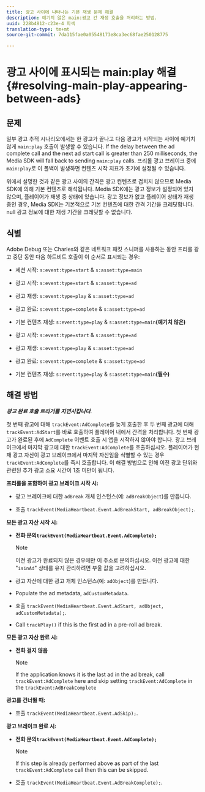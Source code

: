 ```yaml
---
title: 광고 사이에 나타나는 기본 재생 문제 해결
description: 예기치 않은 main:광고 간 재생 호출을 처리하는 방법.
uuid: 228b4812-c23e-4 파섹
translation-type: tm+mt
source-git-commit: 7da115fae0a05548173e8ca3ec68fae250128775

---
```



# 광고 사이에 표시되는 main:play 해결{#resolving-main-play-appearing-between-ads}

## 문제

일부 광고 추적 시나리오에서는 한 광고가 끝나고 다음 광고가 시작되는 사이에 예기치 않게 `main:play` 호출이 발생할 수 있습니다. If the delay between the ad complete call and the next ad start call is greater than 250 milliseconds, the Media SDK will fall back to sending `main:play` calls. 프리롤 광고 브레이크 중에`main:play`로 이 폴백이 발생하면 컨텐츠 시작 지표가 초기에 설정될 수 있습니다.

위에서 설명한 것과 같은 광고 사이의 간격은 광고 컨텐츠로 겹치지 않으므로 Media SDK에 의해 기본 컨텐츠로 해석됩니다. Media SDK에는 광고 정보가 설정되어 있지 않으며, 플레이어가 재생 중 상태에 있습니다. 광고 정보가 없고 플레이어 상태가 재생 중인 경우, Media SDK는 기본적으로 기본 컨텐츠에 대한 간격 기간을 크레딧합니다. null 광고 정보에 대한 재생 기간을 크레딧할 수 없습니다.

## 식별

Adobe Debug 또는 Charles와 같은 네트워크 패킷 스니퍼를 사용하는 동안 프리롤 광고 중단 동안 다음 하트비트 호출이 이 순서로 표시되는 경우:

* 세션 시작: `s:event:type=start` &amp; `s:asset:type=main`
* 광고 시작: `s:event:type=start` &amp; `s:asset:type=ad`
* 광고 재생: `s:event:type=play` &amp; `s:asset:type=ad`
* 광고 완료: `s:event:type=complete` &amp; `s:asset:type=ad`
* 기본 컨텐츠 재생: `s:event:type=play` &amp; `s:asset:type=main`**(예기치 않은)**

* 광고 시작: `s:event:type=start` &amp; `s:asset:type=ad`
* 광고 재생: `s:event:type=play` &amp; `s:asset:type=ad`
* 광고 완료: `s:event:type=complete` &amp; `s:asset:type=ad`
* 기본 컨텐츠 재생: `s:event:type=play` &amp; `s:asset:type=main`**(필수)**

## 해결 방법

***광고 완료 호출 트리거를 지연시킵니다.***

첫 번째 광고에 대해 `trackEvent:AdComplete`를 늦게 호출한 후 두 번째 광고에 대해 `trackEvent:AdStart`를 바로 호출하여 플레이어 내에서 간격을 처리합니다. 첫 번째 광고가 완료된 후에 `AdComplete` 이벤트 호출 시 앱을 시작하지 않아야 합니다. 광고 브레이크에서 마지막 광고에 대한 `trackEvent:AdComplete`를 호출하십시오. 플레이어가 현재 광고 자산이 광고 브레이크에서 마지막 자산임을 식별할 수 있는 경우 `trackEvent:AdComplete`를 즉시 호출합니다. 이 해결 방법으로 인해 이전 광고 단위와 관련된 추가 광고 소요 시간이 1초 미만이 됩니다.

**프리롤을 포함하여 광고 브레이크 시작 시:**

* 광고 브레이크에 대한 `adBreak` 개체 인스턴스(예: `adBreakObject`)를 만듭니다.

* 호출 `trackEvent(MediaHeartbeat.Event.AdBreakStart, adBreakObject);`.

**모든 광고 자산 시작 시:**

* **전화 문의`trackEvent(MediaHeartbeat.Event.AdComplete);`**

   >[!NOTE]
   >
   >이전 광고가 완료되지 않은 경우에만 이 주소로 문의하십시오. 이전 광고에 대한 "`isinAd`" 상태를 유지 관리하려면 부울 값을 고려하십시오.

* 광고 자산에 대한 광고 개체 인스턴스(예: `adObject`)를 만듭니다.
* Populate the ad metadata, `adCustomMetadata`.
* 호출 `trackEvent(MediaHeartbeat.Event.AdStart, adObject, adCustomMetadata);`.
* Call `trackPlay()` if this is the first ad in a pre-roll ad break.

**모든 광고 자산 완료 시:**

* **전화 걸지 않음**

   >[!NOTE]
   >
   >If the application knows it is the last ad in the ad break, call `trackEvent:AdComplete` here and skip setting `trackEvent:AdComplete` in the `trackEvent:AdBreakComplete`

**광고를 건너뛸 때:**

* 호출 `trackEvent(MediaHeartbeat.Event.AdSkip);`.

**광고 브레이크 완료 시:**

* **전화 문의`trackEvent(MediaHeartbeat.Event.AdComplete);`**

   >[!NOTE]
   >
   >If this step is already performed above as part of the last `trackEvent:AdComplete` call then this can be skipped.

* 호출 `trackEvent(MediaHeartbeat.Event.AdBreakComplete);`.

